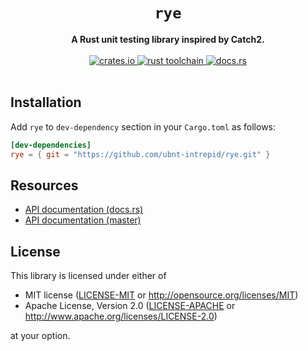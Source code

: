<h1 align="center">
  <code>rye</code>
</h1>
<div align="center">
  <strong>
    A Rust unit testing library inspired by Catch2.
  </strong>
</div>

<br />

<div align="center">
  <a href="https://crates.io/crates/rye">
    <img src="https://img.shields.io/crates/v/rye.svg?style=flat-square"
         alt="crates.io"
    />
  </a>
  <a href="https://blog.rust-lang.org/2019/12/19/Rust-1.40.0.html">
    <img src="https://img.shields.io/badge/rust-1.40.0-gray?style=flat-square"
         alt="rust toolchain"
    />
  </a>
  <a href="https://docs.rs/rye">
    <img src="https://img.shields.io/badge/docs-latest-blue.svg?style=flat-square"
         alt="docs.rs" />
  </a>
</div>

<br />

## Installation

Add `rye` to `dev-dependency` section in your `Cargo.toml` as follows:

```toml
[dev-dependencies]
rye = { git = "https://github.com/ubnt-intrepid/rye.git" }
```

## Resources

* [API documentation (docs.rs)](https://docs.rs/rye)
* [API documentation (master)](https://ubnt-intrepid.github.io/rye/rye/index.html)

## License

This library is licensed under either of

* MIT license ([LICENSE-MIT](LICENSE-MIT) or http://opensource.org/licenses/MIT)
* Apache License, Version 2.0 ([LICENSE-APACHE](LICENSE-APACHE) or http://www.apache.org/licenses/LICENSE-2.0)

at your option.
